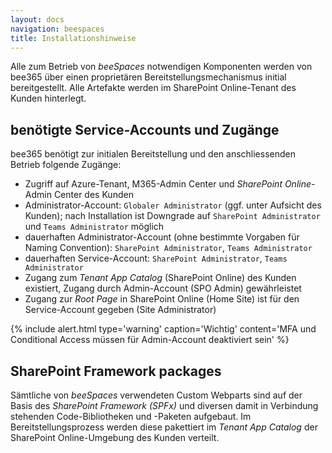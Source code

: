 ```yaml
---
layout: docs
navigation: beespaces
title: Installationshinweise
---
```


Alle zum Betrieb von *beeSpaces* notwendigen Komponenten werden von bee365 über einen proprietären Bereitstellungsmechanismus initial bereitgestellt. Alle Artefakte werden im SharePoint Online-Tenant des Kunden hinterlegt.


## benötigte Service-Accounts und Zugänge
bee365 benötigt zur initialen Bereitstellung und den anschliessenden Betrieb folgende Zugänge:
* Zugriff auf Azure-Tenant, M365-Admin Center und *SharePoint Online*-Admin Center des Kunden
* Administrator-Account: `Globaler Administrator` (ggf. unter Aufsicht des Kunden); nach Installation ist Downgrade auf `SharePoint Administrator` und `Teams Administrator` möglich
* dauerhaften Administrator-Account (ohne bestimmte Vorgaben für Naming Convention): `SharePoint Administrator`, `Teams Administrator`
* dauerhaften Service-Account: `SharePoint Administrator`, `Teams Administrator`
* Zugang zum *Tenant App Catalog* (SharePoint Online) des Kunden existiert, Zugang durch Admin-Account (SPO Admin) gewährleistet
* Zugang zur *Root Page* in SharePoint Online (Home Site) ist für den Service-Account gegeben (Site Administrator)

{% include alert.html type='warning' caption='Wichtig' content='MFA und Conditional Access müssen für Admin-Account deaktiviert sein' %}

## SharePoint Framework packages
Sämtliche von *beeSpaces* verwendeten Custom Webparts sind auf der Basis des *SharePoint Framework (SPFx)* und diversen damit in Verbindung stehenden Code-Bibliotheken und -Paketen aufgebaut. Im Bereitstellungsprozess werden diese pakettiert im *Tenant App Catalog* der SharePoint Online-Umgebung des Kunden verteilt.